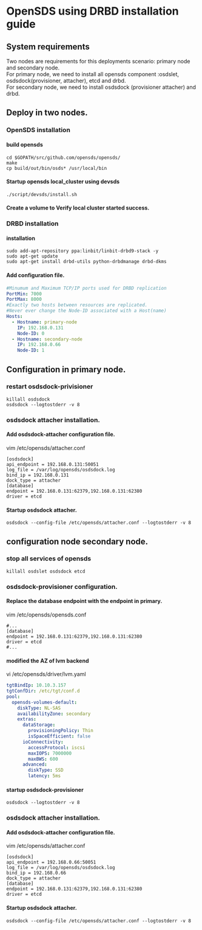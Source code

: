 # OpenSDS using DRBD installation guide
## System requirements
Two nodes are requirements for this deployments scenario: primary node and secondary node.  
For primary node, we need to install all opensds component :osdslet, osdsdock(provisioner, attacher), etcd and drbd.  
For secondary node, we need to install osdsdock (provisioner attacher) and drbd.  

## Deploy in two nodes.
### OpenSDS installation
#### build opensds
```
cd $GOPATH/src/github.com/opensds/opensds/
make
cp build/out/bin/osds* /usr/local/bin
```
#### Startup opensds local_cluster using devsds
```
./script/devsds/install.sh
```
#### Create a volume to Verify local cluster started success.

### DRBD installation

#### installation
```
sudo add-apt-repository ppa:linbit/linbit-drbd9-stack -y
sudo apt-get update
sudo apt-get install drbd-utils python-drbdmanage drbd-dkms
```

#### Add configuration file.
``` yaml
#Minumum and Maximum TCP/IP ports used for DRBD replication
PortMin: 7000
PortMax: 8000
#Exactly two hosts between resources are replicated.
#Never ever change the Node-ID associated with a Host(name)
Hosts:
  - Hostname: primary-node
    IP: 192.168.0.131
    Node-ID: 0
  - Hostname: secondary-node
    IP: 192.168.0.66
    Node-ID: 1
```

## Configuration in primary node.

### restart osdsdock-privisioner
```
killall osdsdock
osdsdock --logtostderr -v 8
```
### osdsdock attacher installation.
#### Add osdsdock-attacher configuration file.

vim /etc/opensds/attacher.conf

```
[osdsdock]
api_endpoint = 192.168.0.131:50051
log_file = /var/log/opensds/osdsdock.log
bind_ip = 192.168.0.131
dock_type = attacher
[database]
endpoint = 192.168.0.131:62379,192.168.0.131:62380
driver = etcd
```
#### Startup osdsdock attacher.
```
osdsdock --config-file /etc/opensds/attacher.conf --logtostderr -v 8
```


## configuration node secondary node.
### stop all services of opensds
```
killall osdslet osdsdock etcd
```

### osdsdock-provisioner configuration.
#### Replace the database endpoint with the endpoint in primary.
vim /etc/opensds/opensds.conf
```
#...
[database]
endpoint = 192.168.0.131:62379,192.168.0.131:62380
driver = etcd
#...
```
#### modified the AZ of lvm backend
vi /etc/opensds/driver/lvm.yaml

```yaml
tgtBindIp: 10.10.3.157
tgtConfDir: /etc/tgt/conf.d
pool:
  opensds-volumes-default:
    diskType: NL-SAS
    availabilityZone: secondary
    extras:
      dataStorage:
        provisioningPolicy: Thin
        isSpaceEfficient: false
      ioConnectivity:
        accessProtocol: iscsi
        maxIOPS: 7000000
        maxBWS: 600
      advanced:
        diskType: SSD
        latency: 5ms
```
#### startup osdsdock-provisioner
```
osdsdock --logtostderr -v 8
```

### osdsdock attacher installation.
#### Add osdsdock-attacher configuration file.
vim /etc/opensds/attacher.conf

```
[osdsdock]
api_endpoint = 192.168.0.66:50051
log_file = /var/log/opensds/osdsdock.log
bind_ip = 192.168.0.66
dock_type = attacher
[database]
endpoint = 192.168.0.131:62379,192.168.0.131:62380
driver = etcd
```
#### Startup osdsdock attacher.
```
osdsdock --config-file /etc/opensds/attacher.conf --logtostderr -v 8
```
